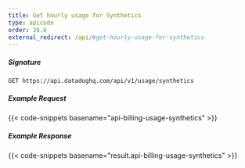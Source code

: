 ```yaml
---
title: Get hourly usage for Synthetics
type: apicode
order: 26.6
external_redirect: /api/#get-hourly-usage-for-synthetics
---
```


##### Signature
`GET https://api.datadoghq.com/api/v1/usage/synthetics`
##### Example Request
{{< code-snippets basename="api-billing-usage-synthetics" >}}
##### Example Response
{{< code-snippets basename="result.api-billing-usage-synthetics" >}}

